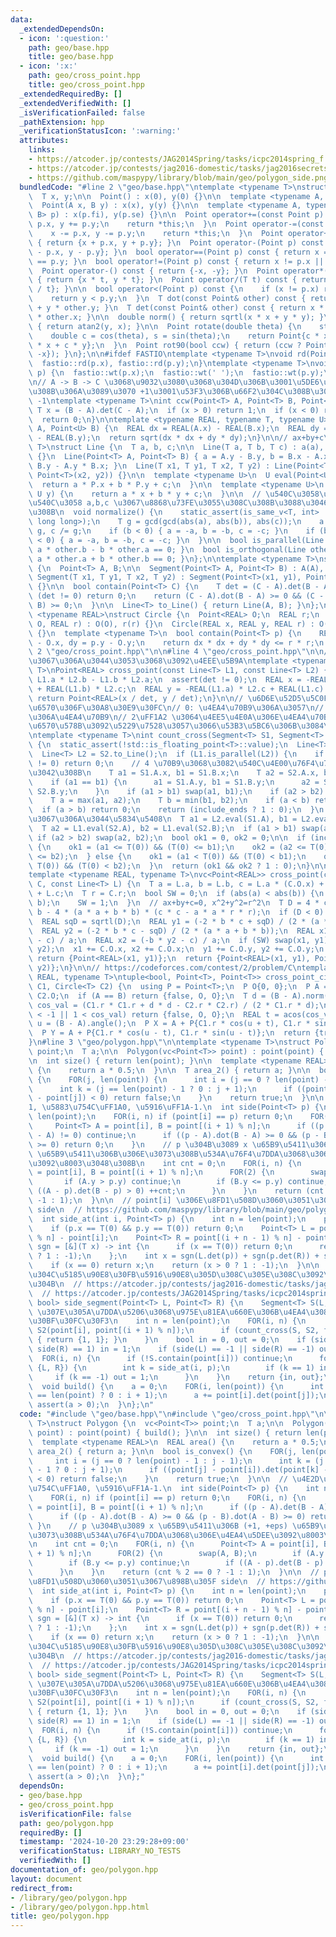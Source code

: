 ```yaml
---
data:
  _extendedDependsOn:
  - icon: ':question:'
    path: geo/base.hpp
    title: geo/base.hpp
  - icon: ':x:'
    path: geo/cross_point.hpp
    title: geo/cross_point.hpp
  _extendedRequiredBy: []
  _extendedVerifiedWith: []
  _isVerificationFailed: false
  _pathExtension: hpp
  _verificationStatusIcon: ':warning:'
  attributes:
    links:
    - https://atcoder.jp/contests/JAG2014Spring/tasks/icpc2014spring_f
    - https://atcoder.jp/contests/jag2016-domestic/tasks/jag2016secretspring_e
    - https://github.com/maspypy/library/blob/main/geo/polygon_side.png
  bundledCode: "#line 2 \"geo/base.hpp\"\ntemplate <typename T>\nstruct Point {\n\
    \  T x, y;\n\n  Point() : x(0), y(0) {}\n\n  template <typename A, typename B>\n\
    \  Point(A x, B y) : x(x), y(y) {}\n\n  template <typename A, typename B>\n  Point(pair<A,\
    \ B> p) : x(p.fi), y(p.se) {}\n\n  Point operator+=(const Point p) {\n    x +=\
    \ p.x, y += p.y;\n    return *this;\n  }\n  Point operator-=(const Point p) {\n\
    \    x -= p.x, y -= p.y;\n    return *this;\n  }\n  Point operator+(Point p) const\
    \ { return {x + p.x, y + p.y}; }\n  Point operator-(Point p) const { return {x\
    \ - p.x, y - p.y}; }\n  bool operator==(Point p) const { return x == p.x && y\
    \ == p.y; }\n  bool operator!=(Point p) const { return x != p.x || y != p.y; }\n\
    \  Point operator-() const { return {-x, -y}; }\n  Point operator*(T t) const\
    \ { return {x * t, y * t}; }\n  Point operator/(T t) const { return {x / t, y\
    \ / t}; }\n\n  bool operator<(Point p) const {\n    if (x != p.x) return x < p.x;\n\
    \    return y < p.y;\n  }\n  T dot(const Point& other) const { return x * other.x\
    \ + y * other.y; }\n  T det(const Point& other) const { return x * other.y - y\
    \ * other.x; }\n\n  double norm() { return sqrtl(x * x + y * y); }\n  double angle()\
    \ { return atan2(y, x); }\n\n  Point rotate(double theta) {\n    static_assert(!is_integral<T>::value);\n\
    \    double c = cos(theta), s = sin(theta);\n    return Point{c * x - s * y, s\
    \ * x + c * y};\n  }\n  Point rot90(bool ccw) { return (ccw ? Point{-y, x} : Point{y,\
    \ -x}); }\n};\n\n#ifdef FASTIO\ntemplate <typename T>\nvoid rd(Point<T>& p) {\n\
    \  fastio::rd(p.x), fastio::rd(p.y);\n}\ntemplate <typename T>\nvoid wt(Point<T>&\
    \ p) {\n  fastio::wt(p.x);\n  fastio::wt(' ');\n  fastio::wt(p.y);\n}\n#endif\n\
    \n// A -> B -> C \u3068\u9032\u3080\u3068\u304D\u306B\u3001\u5DE6\u306B\u66F2\u304C\
    \u308B\u306A\u3089\u3070 +1\u3001\u53F3\u306B\u66F2\u304C\u308B\u306A\u3089\u3070\
    \ -1\ntemplate <typename T>\nint ccw(Point<T> A, Point<T> B, Point<T> C) {\n \
    \ T x = (B - A).det(C - A);\n  if (x > 0) return 1;\n  if (x < 0) return -1;\n\
    \  return 0;\n}\n\ntemplate <typename REAL, typename T, typename U>\nREAL dist(Point<T>\
    \ A, Point<U> B) {\n  REAL dx = REAL(A.x) - REAL(B.x);\n  REAL dy = REAL(A.y)\
    \ - REAL(B.y);\n  return sqrt(dx * dx + dy * dy);\n}\n\n// ax+by+c\ntemplate <typename\
    \ T>\nstruct Line {\n  T a, b, c;\n\n  Line(T a, T b, T c) : a(a), b(b), c(c)\
    \ {}\n  Line(Point<T> A, Point<T> B) { a = A.y - B.y, b = B.x - A.x, c = A.x *\
    \ B.y - A.y * B.x; }\n  Line(T x1, T y1, T x2, T y2) : Line(Point<T>(x1, y1),\
    \ Point<T>(x2, y2)) {}\n\n  template <typename U>\n  U eval(Point<U> P) {\n  \
    \  return a * P.x + b * P.y + c;\n  }\n\n  template <typename U>\n  T eval(U x,\
    \ U y) {\n    return a * x + b * y + c;\n  }\n\n  // \u540C\u3058\u76F4\u7DDA\u304C\
    \u540C\u3058 a,b,c \u3067\u8868\u73FE\u3055\u308C\u308B\u3088\u3046\u306B\u3059\
    \u308B\n  void normalize() {\n    static_assert(is_same_v<T, int> || is_same_v<T,\
    \ long long>);\n    T g = gcd(gcd(abs(a), abs(b)), abs(c));\n    a /= g, b /=\
    \ g, c /= g;\n    if (b < 0) { a = -a, b = -b, c = -c; }\n    if (b == 0 && a\
    \ < 0) { a = -a, b = -b, c = -c; }\n  }\n\n  bool is_parallel(Line other) { return\
    \ a * other.b - b * other.a == 0; }\n  bool is_orthogonal(Line other) { return\
    \ a * other.a + b * other.b == 0; }\n};\n\ntemplate <typename T>\nstruct Segment\
    \ {\n  Point<T> A, B;\n\n  Segment(Point<T> A, Point<T> B) : A(A), B(B) {}\n \
    \ Segment(T x1, T y1, T x2, T y2) : Segment(Point<T>(x1, y1), Point<T>(x2, y2))\
    \ {}\n\n  bool contain(Point<T> C) {\n    T det = (C - A).det(B - A);\n    if\
    \ (det != 0) return 0;\n    return (C - A).dot(B - A) >= 0 && (C - B).dot(A -\
    \ B) >= 0;\n  }\n\n  Line<T> to_Line() { return Line(A, B); }\n};\n\ntemplate\
    \ <typename REAL>\nstruct Circle {\n  Point<REAL> O;\n  REAL r;\n  Circle(Point<REAL>\
    \ O, REAL r) : O(O), r(r) {}\n  Circle(REAL x, REAL y, REAL r) : O(x, y), r(r)\
    \ {}\n  template <typename T>\n  bool contain(Point<T> p) {\n    REAL dx = p.x\
    \ - O.x, dy = p.y - O.y;\n    return dx * dx + dy * dy <= r * r;\n  }\n};\n#line\
    \ 2 \"geo/cross_point.hpp\"\n\n#line 4 \"geo/cross_point.hpp\"\n\n// \u5E73\u884C\
    \u3067\u306A\u3044\u3053\u3068\u3092\u4EEE\u5B9A\ntemplate <typename REAL, typename\
    \ T>\nPoint<REAL> cross_point(const Line<T> L1, const Line<T> L2) {\n  T det =\
    \ L1.a * L2.b - L1.b * L2.a;\n  assert(det != 0);\n  REAL x = -REAL(L1.c) * L2.b\
    \ + REAL(L1.b) * L2.c;\n  REAL y = -REAL(L1.a) * L2.c + REAL(L1.c) * L2.a;\n \
    \ return Point<REAL>(x / det, y / det);\n}\n\n// \u6D6E\u52D5\u5C0F\u6570\u70B9\
    \u6570\u306F\u30A8\u30E9\u30FC\n// 0: \u4EA4\u70B9\u306A\u3057\n// 1: \u4E00\u610F\
    \u306A\u4EA4\u70B9\n// 2\uFF1A2 \u3064\u4EE5\u4E0A\u306E\u4EA4\u70B9\uFF08\u6574\
    \u6570\u578B\u3092\u5229\u7528\u3057\u3066\u53B3\u5BC6\u306B\u3084\u308B\uFF09\
    \ntemplate <typename T>\nint count_cross(Segment<T> S1, Segment<T> S2, bool include_ends)\
    \ {\n  static_assert(!std::is_floating_point<T>::value);\n  Line<T> L1 = S1.to_Line();\n\
    \  Line<T> L2 = S2.to_Line();\n  if (L1.is_parallel(L2)) {\n    if (L1.eval(S2.A)\
    \ != 0) return 0;\n    // 4 \u70B9\u3068\u3082\u540C\u4E00\u76F4\u7DDA\u4E0A\u306B\
    \u3042\u308B\n    T a1 = S1.A.x, b1 = S1.B.x;\n    T a2 = S2.A.x, b2 = S2.B.x;\n\
    \    if (a1 == b1) {\n      a1 = S1.A.y, b1 = S1.B.y;\n      a2 = S2.A.y, b2 =\
    \ S2.B.y;\n    }\n    if (a1 > b1) swap(a1, b1);\n    if (a2 > b2) swap(a2, b2);\n\
    \    T a = max(a1, a2);\n    T b = min(b1, b2);\n    if (a < b) return 2;\n  \
    \  if (a > b) return 0;\n    return (include_ends ? 1 : 0);\n  }\n  // \u5E73\u884C\
    \u3067\u306A\u3044\u5834\u5408\n  T a1 = L2.eval(S1.A), b1 = L2.eval(S1.B);\n\
    \  T a2 = L1.eval(S2.A), b2 = L1.eval(S2.B);\n  if (a1 > b1) swap(a1, b1);\n \
    \ if (a2 > b2) swap(a2, b2);\n  bool ok1 = 0, ok2 = 0;\n\n  if (include_ends)\
    \ {\n    ok1 = (a1 <= T(0)) && (T(0) <= b1);\n    ok2 = (a2 <= T(0)) && (T(0)\
    \ <= b2);\n  } else {\n    ok1 = (a1 < T(0)) && (T(0) < b1);\n    ok2 = (a2 <\
    \ T(0)) && (T(0) < b2);\n  }\n  return (ok1 && ok2 ? 1 : 0);\n}\n\n// https://codeforces.com/contest/607/problem/E\n\
    template <typename REAL, typename T>\nvc<Point<REAL>> cross_point(const Circle<T>\
    \ C, const Line<T> L) {\n  T a = L.a, b = L.b, c = L.a * (C.O.x) + L.b * (C.O.y)\
    \ + L.c;\n  T r = C.r;\n  bool SW = 0;\n  if (abs(a) < abs(b)) {\n    swap(a,\
    \ b);\n    SW = 1;\n  }\n  // ax+by+c=0, x^2+y^2=r^2\n  T D = 4 * c * c * b *\
    \ b - 4 * (a * a + b * b) * (c * c - a * a * r * r);\n  if (D < 0) return {};\n\
    \  REAL sqD = sqrtl(D);\n  REAL y1 = (-2 * b * c + sqD) / (2 * (a * a + b * b));\n\
    \  REAL y2 = (-2 * b * c - sqD) / (2 * (a * a + b * b));\n  REAL x1 = (-b * y1\
    \ - c) / a;\n  REAL x2 = (-b * y2 - c) / a;\n  if (SW) swap(x1, y1), swap(x2,\
    \ y2);\n  x1 += C.O.x, x2 += C.O.x;\n  y1 += C.O.y, y2 += C.O.y;\n  if (D == 0)\
    \ return {Point<REAL>(x1, y1)};\n  return {Point<REAL>(x1, y1), Point<REAL>(x2,\
    \ y2)};\n}\n\n// https://codeforces.com/contest/2/problem/C\ntemplate <typename\
    \ REAL, typename T>\ntuple<bool, Point<T>, Point<T>> cross_point_circle(Circle<T>\
    \ C1, Circle<T> C2) {\n  using P = Point<T>;\n  P O{0, 0};\n  P A = C1.O, B =\
    \ C2.O;\n  if (A == B) return {false, O, O};\n  T d = (B - A).norm();\n  REAL\
    \ cos_val = (C1.r * C1.r + d * d - C2.r * C2.r) / (2 * C1.r * d);\n  if (cos_val\
    \ < -1 || 1 < cos_val) return {false, O, O};\n  REAL t = acos(cos_val);\n  REAL\
    \ u = (B - A).angle();\n  P X = A + P{C1.r * cos(u + t), C1.r * sin(u + t)};\n\
    \  P Y = A + P{C1.r * cos(u - t), C1.r * sin(u - t)};\n  return {true, X, Y};\n\
    }\n#line 3 \"geo/polygon.hpp\"\n\ntemplate <typename T>\nstruct Polygon {\n  vc<Point<T>>\
    \ point;\n  T a;\n\n  Polygon(vc<Point<T>> point) : point(point) { build(); }\n\
    \n  int size() { return len(point); }\n\n  template <typename REAL>\n  REAL area()\
    \ {\n    return a * 0.5;\n  }\n\n  T area_2() { return a; }\n\n  bool is_convex()\
    \ {\n    FOR(j, len(point)) {\n      int i = (j == 0 ? len(point) - 1 : j - 1);\n\
    \      int k = (j == len(point) - 1 ? 0 : j + 1);\n      if ((point[j] - point[i]).det(point[k]\
    \ - point[j]) < 0) return false;\n    }\n    return true;\n  }\n\n  // \u4E2D\uFF1A\
    1, \u5883\u754C\uFF1A0, \u5916\uFF1A-1.\n  int side(Point<T> p) {\n    int n =\
    \ len(point);\n    FOR(i, n) if (point[i] == p) return 0;\n    FOR(i, n) {\n \
    \     Point<T> A = point[i], B = point[(i + 1) % n];\n      if ((p - A).det(B\
    \ - A) != 0) continue;\n      if ((p - A).dot(B - A) >= 0 && (p - B).dot(A - B)\
    \ >= 0) return 0;\n    }\n    // p \u304B\u3089 x \u65B9\u5411\u306B (+1, +eps)\
    \ \u65B9\u5411\u306B\u306E\u3073\u308B\u534A\u76F4\u7DDA\u3068\u306E\u4EA4\u5DEE\
    \u3092\u8003\u3048\u308B\n    int cnt = 0;\n    FOR(i, n) {\n      Point<T> A\
    \ = point[i], B = point[(i + 1) % n];\n      FOR(2) {\n        swap(A, B);\n \
    \       if (A.y > p.y) continue;\n        if (B.y <= p.y) continue;\n        if\
    \ ((A - p).det(B - p) > 0) ++cnt;\n      }\n    }\n    return (cnt % 2 == 0 ?\
    \ -1 : 1);\n  }\n\n  // point[i] \u306E\u8FD1\u508D\u3060\u3051\u3067\u898B\u305F\
    \ side\n  // https://github.com/maspypy/library/blob/main/geo/polygon_side.png\n\
    \  int side_at(int i, Point<T> p) {\n    int n = len(point);\n    p -= point[i];\n\
    \    if (p.x == T(0) && p.y == T(0)) return 0;\n    Point<T> L = point[(i + 1)\
    \ % n] - point[i];\n    Point<T> R = point[(i + n - 1) % n] - point[i];\n    auto\
    \ sgn = [&](T x) -> int {\n      if (x == T(0)) return 0;\n      return (x > T(0)\
    \ ? 1 : -1);\n    };\n    int x = sgn(L.det(p)) + sgn(p.det(R)) + sgn(R.det(L));\n\
    \    if (x == 0) return x;\n    return (x > 0 ? 1 : -1);\n  }\n\n  // \u7DDA\u5206\
    \u304C\u5185\u90E8\u30FB\u5916\u90E8\u305D\u308C\u305E\u308C\u3092\u901A\u308B\
    \u304B\n  // https://atcoder.jp/contests/jag2016-domestic/tasks/jag2016secretspring_e\n\
    \  // https://atcoder.jp/contests/JAG2014Spring/tasks/icpc2014spring_f\n  pair<bool,\
    \ bool> side_segment(Point<T> L, Point<T> R) {\n    Segment<T> S(L, R);\n    //\
    \ \u307E\u305A\u7DDA\u5206\u3068\u975E\u81EA\u660E\u306B\u4EA4\u308F\u308B\u30D1\
    \u30BF\u30FC\u30F3\n    int n = len(point);\n    FOR(i, n) {\n      Segment<T>\
    \ S2(point[i], point[(i + 1) % n]);\n      if (count_cross(S, S2, false) == 1)\
    \ { return {1, 1}; }\n    }\n    bool in = 0, out = 0;\n    if (side(L) == 1 ||\
    \ side(R) == 1) in = 1;\n    if (side(L) == -1 || side(R) == -1) out = 1;\n  \
    \  FOR(i, n) {\n      if (!S.contain(point[i])) continue;\n      for (auto& p:\
    \ {L, R}) {\n        int k = side_at(i, p);\n        if (k == 1) in = 1;\n   \
    \     if (k == -1) out = 1;\n      }\n    }\n    return {in, out};\n  }\n\nprivate:\n\
    \  void build() {\n    a = 0;\n    FOR(i, len(point)) {\n      int j = (i + 1\
    \ == len(point) ? 0 : i + 1);\n      a += point[i].det(point[j]);\n    }\n   \
    \ assert(a > 0);\n  }\n};\n"
  code: "#include \"geo/base.hpp\"\n#include \"geo/cross_point.hpp\"\n\ntemplate <typename\
    \ T>\nstruct Polygon {\n  vc<Point<T>> point;\n  T a;\n\n  Polygon(vc<Point<T>>\
    \ point) : point(point) { build(); }\n\n  int size() { return len(point); }\n\n\
    \  template <typename REAL>\n  REAL area() {\n    return a * 0.5;\n  }\n\n  T\
    \ area_2() { return a; }\n\n  bool is_convex() {\n    FOR(j, len(point)) {\n \
    \     int i = (j == 0 ? len(point) - 1 : j - 1);\n      int k = (j == len(point)\
    \ - 1 ? 0 : j + 1);\n      if ((point[j] - point[i]).det(point[k] - point[j])\
    \ < 0) return false;\n    }\n    return true;\n  }\n\n  // \u4E2D\uFF1A1, \u5883\
    \u754C\uFF1A0, \u5916\uFF1A-1.\n  int side(Point<T> p) {\n    int n = len(point);\n\
    \    FOR(i, n) if (point[i] == p) return 0;\n    FOR(i, n) {\n      Point<T> A\
    \ = point[i], B = point[(i + 1) % n];\n      if ((p - A).det(B - A) != 0) continue;\n\
    \      if ((p - A).dot(B - A) >= 0 && (p - B).dot(A - B) >= 0) return 0;\n   \
    \ }\n    // p \u304B\u3089 x \u65B9\u5411\u306B (+1, +eps) \u65B9\u5411\u306B\u306E\
    \u3073\u308B\u534A\u76F4\u7DDA\u3068\u306E\u4EA4\u5DEE\u3092\u8003\u3048\u308B\
    \n    int cnt = 0;\n    FOR(i, n) {\n      Point<T> A = point[i], B = point[(i\
    \ + 1) % n];\n      FOR(2) {\n        swap(A, B);\n        if (A.y > p.y) continue;\n\
    \        if (B.y <= p.y) continue;\n        if ((A - p).det(B - p) > 0) ++cnt;\n\
    \      }\n    }\n    return (cnt % 2 == 0 ? -1 : 1);\n  }\n\n  // point[i] \u306E\
    \u8FD1\u508D\u3060\u3051\u3067\u898B\u305F side\n  // https://github.com/maspypy/library/blob/main/geo/polygon_side.png\n\
    \  int side_at(int i, Point<T> p) {\n    int n = len(point);\n    p -= point[i];\n\
    \    if (p.x == T(0) && p.y == T(0)) return 0;\n    Point<T> L = point[(i + 1)\
    \ % n] - point[i];\n    Point<T> R = point[(i + n - 1) % n] - point[i];\n    auto\
    \ sgn = [&](T x) -> int {\n      if (x == T(0)) return 0;\n      return (x > T(0)\
    \ ? 1 : -1);\n    };\n    int x = sgn(L.det(p)) + sgn(p.det(R)) + sgn(R.det(L));\n\
    \    if (x == 0) return x;\n    return (x > 0 ? 1 : -1);\n  }\n\n  // \u7DDA\u5206\
    \u304C\u5185\u90E8\u30FB\u5916\u90E8\u305D\u308C\u305E\u308C\u3092\u901A\u308B\
    \u304B\n  // https://atcoder.jp/contests/jag2016-domestic/tasks/jag2016secretspring_e\n\
    \  // https://atcoder.jp/contests/JAG2014Spring/tasks/icpc2014spring_f\n  pair<bool,\
    \ bool> side_segment(Point<T> L, Point<T> R) {\n    Segment<T> S(L, R);\n    //\
    \ \u307E\u305A\u7DDA\u5206\u3068\u975E\u81EA\u660E\u306B\u4EA4\u308F\u308B\u30D1\
    \u30BF\u30FC\u30F3\n    int n = len(point);\n    FOR(i, n) {\n      Segment<T>\
    \ S2(point[i], point[(i + 1) % n]);\n      if (count_cross(S, S2, false) == 1)\
    \ { return {1, 1}; }\n    }\n    bool in = 0, out = 0;\n    if (side(L) == 1 ||\
    \ side(R) == 1) in = 1;\n    if (side(L) == -1 || side(R) == -1) out = 1;\n  \
    \  FOR(i, n) {\n      if (!S.contain(point[i])) continue;\n      for (auto& p:\
    \ {L, R}) {\n        int k = side_at(i, p);\n        if (k == 1) in = 1;\n   \
    \     if (k == -1) out = 1;\n      }\n    }\n    return {in, out};\n  }\n\nprivate:\n\
    \  void build() {\n    a = 0;\n    FOR(i, len(point)) {\n      int j = (i + 1\
    \ == len(point) ? 0 : i + 1);\n      a += point[i].det(point[j]);\n    }\n   \
    \ assert(a > 0);\n  }\n};"
  dependsOn:
  - geo/base.hpp
  - geo/cross_point.hpp
  isVerificationFile: false
  path: geo/polygon.hpp
  requiredBy: []
  timestamp: '2024-10-20 23:29:28+09:00'
  verificationStatus: LIBRARY_NO_TESTS
  verifiedWith: []
documentation_of: geo/polygon.hpp
layout: document
redirect_from:
- /library/geo/polygon.hpp
- /library/geo/polygon.hpp.html
title: geo/polygon.hpp
---
```

